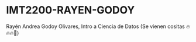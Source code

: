 # IMT2200-RAYEN-GODOY
Rayén Andrea Godoy Olivares, Intro a Ciencia de Datos
(Se vienen cositas 🔥🔥🔥🤑)
